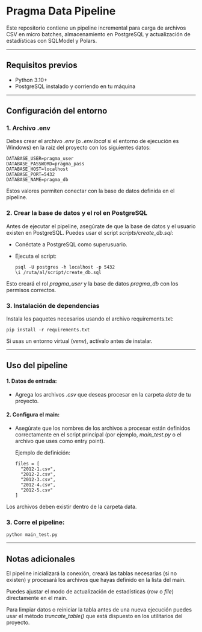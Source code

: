 # Pragma Data Pipeline

Este repositorio contiene un pipeline incremental para carga de archivos CSV en micro batches, almacenamiento en PostgreSQL y actualización de estadísticas con SQLModel y Polars.

---
## Requisitos previos

- Python 3.10+
- PostgreSQL instalado y corriendo en tu máquina

---
## Configuración del entorno
### 1. Archivo .env

Debes crear el archivo <i>.env</i> (o <i>.env.local</i> si el entorno de ejecución es Windows) en la raíz del proyecto con los siguientes datos:

```
DATABASE_USER=pragma_user
DATABASE_PASSWORD=pragma_pass
DATABASE_HOST=localhost
DATABASE_PORT=5432
DATABASE_NAME=pragma_db
```

Estos valores permiten conectar con la base de datos definida en el pipeline.

### 2. Crear la base de datos y el rol en PostgreSQL

Antes de ejecutar el pipeline, asegúrate de que la base de datos y el usuario existen en PostgreSQL. Puedes usar el script <i>scripts/create_db.sql</i>:

- Conéctate a PostgreSQL como superusuario.

- Ejecuta el script:
  ```
  psql -U postgres -h localhost -p 5432
  \i /ruta/al/script/create_db.sql
  ```

Esto creará el rol <i>pragma_user</i> y la base de datos <i>pragma_db</i> con los permisos correctos.

### 3. Instalación de dependencias

Instala los paquetes necesarios usando el archivo requirements.txt:

```
pip install -r requirements.txt
```

Si usas un entorno virtual (<i>venv</i>), actívalo antes de instalar.

---
## Uso del pipeline

#### 1. Datos de entrada:

* Agrega los archivos <i>.csv</i> que deseas procesar en la carpeta <i>data</i> de tu proyecto.


#### 2. Configura el main:

* Asegúrate que los nombres de los archivos a procesar están definidos correctamente en el script principal (por ejemplo, <i>main_test.py</i> o el archivo que uses como entry point).


  Ejemplo de definición:

  ```
  files = [
    "2012-1.csv",
    "2012-2.csv",
    "2012-3.csv",
    "2012-4.csv",
    "2012-5.csv"
  ]
  ```

Los archivos deben existir dentro de la carpeta data.

### 3. Corre el pipeline:

  ```
  python main_test.py
  ```

---
## Notas adicionales

El pipeline inicializará la conexión, creará las tablas necesarias (si no existen) y procesará los archivos que hayas definido en la lista del main.

Puedes ajustar el modo de actualización de estadísticas (<i>row</i> o <i>file</i>) directamente en el main.

Para limpiar datos o reiniciar la tabla antes de una nueva ejecución puedes usar el método <i>truncate_table()</i> que está dispuesto en los utilitarios del proyecto.
